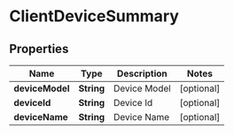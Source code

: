 
# ClientDeviceSummary

## Properties
Name | Type | Description | Notes
------------ | ------------- | ------------- | -------------
**deviceModel** | **String** | Device Model |  [optional]
**deviceId** | **String** | Device Id |  [optional]
**deviceName** | **String** | Device Name |  [optional]



